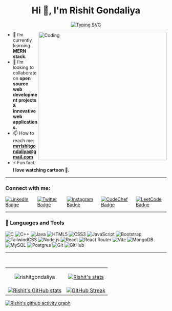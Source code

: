 <h1 align="center">Hi 👋, I'm Rishit Gondaliya</h1>
<p align="center">
<a href="https://git.io/typing-svg"><img src="https://readme-typing-svg.demolab.com?font=Times+New+Roman&duration=4000&pause=800&center=true&vCenter=true&random=false&width=435&lines=A+Passionate+Web+Developer+from+India.;Passionate+about+Full+Stack+Web+Development;Interested+in+Java;Always+learning+new+things" alt="Typing SVG" /></a>
</p>
<img align="right" alt="Coding" width="400" src="https://img.freepik.com/free-vector/hand-drawn-web-developers_23-2148819604.jpg">

- 🌱 I’m currently learning <strong>MERN stack.</strong><br>
- 👯 I’m looking to collaborate on <strong>open source web development projects & innovative web applications.</strong><br>
- 📫 How to reach me: <strong><a href="mailto:mrrishitgondaliya@gmail.com">mrrishitgondaliya@gmail.com</a></strong><br>
- ⚡ Fun fact: <strong>I love watching cartoon 👻.</strong>

---

<h3 align="left">Connect with me: </h3>
<p align="left">
  <div style="display: flex; align-items: center; gap: 10px;">
  <!-- LinkedIn Badge -->
  <a href="https://www.linkedin.com/in/rishit-gondaliya-1b0b20250/" target="_blank">
    <img src="https://img.shields.io/badge/-Rishit%20Gondaliya-blue?style=flat-square&logo=linkedin&logoColor=white" alt="LinkedIn Badge">
  </a>

  <!-- Twitter Badge -->
  <a href="https://twitter.com/rishitgondaliya" target="_blank">
    <img src="https://img.shields.io/badge/Twitter-rishitgondaliya-1DA1F2?style=flat-square&logo=twitter&logoColor=white" alt="Twitter Badge">
  </a>

  <!-- Instagram Badge -->
  <a href="https://www.instagram.com/mr._.rishit._.gondaliya/" target="_blank">
    <img src="https://img.shields.io/badge/-mr._.rishit._.gondaliya-D7008A?style=flat-square&logo=instagram&logoColor=white" alt="Instagram Badge">
  </a>

  <!-- CodeChef Badge -->
  <a href="https://www.codechef.com/users/r_j_gondaliya" target="_blank">
    <img src="https://img.shields.io/badge/-r__j__gondaliya-5B4638?style=flat-square&logo=codechef&logoColor=white" alt="CodeChef Badge">
  </a>

  <!-- LeetCode Badge -->
  <a href="https://leetcode.com/u/rishit_gondaliya/" target="_blank">
    <img src="https://img.shields.io/badge/-rishit__gondaliya-FFA116?style=flat-square&logo=leetcode&logoColor=white" alt="LeetCode Badge">
  </a>

</div>
</p>

---

### 🧰 Languages and Tools
<p align="left">
    <img src="https://img.shields.io/badge/c-%2300599C.svg?style=for-the-badge&logo=c&logoColor=white" alt="C"/>
    <img src="https://img.shields.io/badge/c++-%2300599C.svg?style=for-the-badge&logo=c%2B%2B&logoColor=white" alt="C++"/>
    <img src="https://img.shields.io/badge/java-%23ED8B00.svg?style=for-the-badge&logo=java&logoColor=white" alt="Java"/>
    <img src="https://img.shields.io/badge/html5-%23E34F26.svg?style=for-the-badge&logo=html5&logoColor=white" alt="HTML5"/>
    <img src="https://img.shields.io/badge/css3-%231572B6.svg?style=for-the-badge&logo=css3&logoColor=white" alt="CSS3"/>
    <img src="https://img.shields.io/badge/javascript-%23323330.svg?style=for-the-badge&logo=javascript&logoColor=%23F7DF1E" alt="JavaScript"/>
    <img src="https://img.shields.io/badge/bootstrap-%238511FA.svg?style=for-the-badge&logo=bootstrap&logoColor=white" alt="Bootstrap"/>
    <img src="https://img.shields.io/badge/tailwindcss-%2338B2AC.svg?style=for-the-badge&logo=tailwind-css&logoColor=white" alt="TailwindCSS"/>
    <img src="https://img.shields.io/badge/node.js-6DA55F?style=for-the-badge&logo=node.js&logoColor=white" alt="Node.js"/>
    <img src="https://img.shields.io/badge/react-%2320232a.svg?style=for-the-badge&logo=react&logoColor=%2361DAFB" alt="React"/>
    <img src="https://img.shields.io/badge/React_Router-CA4245?style=for-the-badge&logo=react-router&logoColor=white" alt="React Router"/>
    <img src="https://img.shields.io/badge/vite-%23646CFF.svg?style=for-the-badge&logo=vite&logoColor=white" alt="Vite"/>
    <img src="https://img.shields.io/badge/MongoDB-%234ea94b.svg?style=for-the-badge&logo=mongodb&logoColor=white" alt="MongoDB"/>
    <img src="https://img.shields.io/badge/mysql-%2300000f.svg?style=for-the-badge&logo=mysql&logoColor=white" alt="MySQL"/>
    <img src="https://img.shields.io/badge/postgres-%23316192.svg?style=for-the-badge&logo=postgresql&logoColor=white" alt="Postgres"/>
    <img src="https://img.shields.io/badge/git-%23F05033.svg?style=for-the-badge&logo=git&logoColor=white" alt="Git"/>
    <img src="https://img.shields.io/badge/github-%23121011.svg?style=for-the-badge&logo=github&logoColor=white" alt="GitHub"/>
<!--     <img src="https://img.shields.io/badge/sqlite-%2307405e.svg?style=for-the-badge&logo=sqlite&logoColor=white" alt="SQLite"/> -->
<!--     <img src="https://img.shields.io/badge/php-%23777BB4.svg?style=for-the-badge&logo=php&logoColor=white" alt="PHP"/>
    <img src="https://img.shields.io/badge/c%23-%23239120.svg?style=for-the-badge&logo=csharp&logoColor=white" alt="C#"/>
    <img src="https://img.shields.io/badge/typescript-%23007ACC.svg?style=for-the-badge&logo=typescript&logoColor=white" alt="TypeScript"/>
    <img src="https://img.shields.io/badge/AWS-%23FF9900.svg?style=for-the-badge&logo=amazon-aws&logoColor=white" alt="AWS"/>
    <img src="https://img.shields.io/badge/github%20pages-121013?style=for-the-badge&logo=github&logoColor=white" alt="GitHub Pages"/> -->
<!--     <img src="https://img.shields.io/badge/bulma-00D0B1?style=for-the-badge&logo=bulma&logoColor=white" alt="Bulma"/>
    <img src="https://img.shields.io/badge/chart.js-F5788D.svg?style=for-the-badge&logo=chart.js&logoColor=white" alt="Chart.js"/>
    <img src="https://img.shields.io/badge/jquery-%230769AD.svg?style=for-the-badge&logo=jquery&logoColor=white" alt="jQuery"/>
    <img src="https://img.shields.io/badge/JWT-black?style=for-the-badge&logo=JSON%20web%20tokens" alt="JWT"/>
    <img src="https://img.shields.io/badge/laravel-%23FF2D20.svg?style=for-the-badge&logo=laravel&logoColor=white" alt="Laravel"/>
    <img src="https://img.shields.io/badge/less-2B4C80?style=for-the-badge&logo=less&logoColor=white" alt="Less"/>
    <img src="https://img.shields.io/badge/MUI-%230081CB.svg?style=for-the-badge&logo=mui&logoColor=white" alt="MUI"/>
    <img src="https://img.shields.io/badge/Next-black?style=for-the-badge&logo=next.js&logoColor=white" alt="Next.js"/> -->
<!--     <img src="https://img.shields.io/badge/-React%20Query-FF4154?style=for-the-badge&logo=react%20query&logoColor=white" alt="React Query"/>
    <img src="https://img.shields.io/badge/react_native-%2320232a.svg?style=for-the-badge&logo=react&logoColor=%2361DAFB" alt="React Native"/> -->
<!--     <img src="https://img.shields.io/badge/React%20Hook%20Form-%23EC5990.svg?style=for-the-badge&logo=reacthookform&logoColor=white" alt="React Hook Form"/>
    <img src="https://img.shields.io/badge/redux-%23593d88.svg?style=for-the-badge&logo=redux&logoColor=white" alt="Redux"/>
    <img src="https://img.shields.io/badge/SASS-hotpink.svg?style=for-the-badge&logo=SASS&logoColor=white" alt="SASS"/> -->
<!--     <img src="https://img.shields.io/badge/threejs-black?style=for-the-badge&logo=three.js&logoColor=white" alt="Three.js"/>
    <img src="https://img.shields.io/badge/webpack-%238DD6F9.svg?style=for-the-badge&logo=webpack&logoColor=black" alt="Webpack"/> -->
<!--     <img src="https://img.shields.io/badge/adobe%20photoshop-%2331A8FF.svg?style=for-the-badge&logo=adobe%20photoshop&logoColor=white" alt="Adobe Photoshop"/>
    <img src="https://img.shields.io/badge/figma-%23F24E1E.svg?style=for-the-badge&logo=figma&logoColor=white" alt="Figma"/>
    <img src="https://img.shields.io/badge/Canva-%2300C4CC.svg?style=for-the-badge&logo=Canva&logoColor=white" alt="Canva"/>
    <img src="https://img.shields.io/badge/apachekafka-231F20.svg?style=for-the-badge&logo=apachekafka&logoColor=white&color=%23231F20" alt="Apache Kafka"/>
    <img src="https://img.shields.io/badge/docker-%230db7ed.svg?style=for-the-badge&logo=docker&logoColor=white" alt="Docker"/>
    <img src="https://img.shields.io/badge/jira-%230A0FFF.svg?style=for-the-badge&logo=jira&logoColor=white" alt="Jira"/> -->
</p>

---

<br /> 


<table align="center">
  <tr>
    <td>
      <p align="center"><img align="center" src="https://github-readme-stats.vercel.app/api/top-langs?username=rishitgondaliya&show_icons=true&locale=en&layout=compact" alt="rishitgondaliya" /></p>
    </td>
    <td>
      <div align="center">
        <a href="https://github.com/marketplace/actions/auto-assign-pr-and-issues"><img src="https://github-profile-trophy.vercel.app/?username=rishitgondaliya&row=3&column=3&theme=onedark" alt="Rishit's stats" /></a>
      </div>
    </td>
  </tr>
  <tr>
    <td>
      <div align="center">
        <a href="https://github.com/rishitgondaliya"><img align="center" src="https://github-readme-stats.vercel.app/api?username=rishitgondaliya&show_icons=true&theme=radical" alt="Rishit's GitHub stats" /></a>
      </div>
    </td>
    <td>
      <div align="center">
        <a href="https://github.com/rishitgondaliya"><img align="center" src="https://streak-stats.demolab.com?user=rishitgondaliya&theme=radical" alt="GitHub Streak" /></a>
      </div>
    </td>
  </tr>
</table>

<p align = "center">
  
[![Rishit's github activity graph](https://github-readme-activity-graph.vercel.app/graph?username=rishitgondaliya&bg_color=000000&color=fa7900&line=fb8c1d&point=fb3b02&area=true&hide_border=true)](https://github.com/rishitgondaliya)
  
</p>
